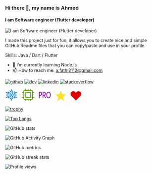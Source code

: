 ### Hi there 👋, my name is Ahmed
#### I am Software engineer (Flutter developer)
![I am Software engineer (Flutter developer)](https://drive.google.com/file/d/1NSF5BU7nDxirE4_dyN5YB2mRj8DidctP/view?usp=sharing)

I made this project just for fun, it allows you to create nice and simple GitHub Readme files that you can copy/paste and use in your profile.

Skills: Java / Dart / Flutter

- 🌱 I’m currently learning Node.js 
- 📫 How to reach me: a.fathi2112@gmail.com 


[<img src='https://cdn.jsdelivr.net/npm/simple-icons@3.0.1/icons/github.svg' alt='github' height='40'>](https://github.com/A7mdfathi)  [<img src='https://cdn.jsdelivr.net/npm/simple-icons@3.0.1/icons/dev-dot-to.svg' alt='dev' height='40'>](https://dev.to/https://dev.to/a7mdfathi)  [<img src='https://cdn.jsdelivr.net/npm/simple-icons@3.0.1/icons/linkedin.svg' alt='linkedin' height='40'>](https://www.linkedin.com/in/https://www.linkedin.com/in/a7mdfathi//)  [<img src='https://cdn.jsdelivr.net/npm/simple-icons@3.0.1/icons/stackoverflow.svg' alt='stackoverflow' height='40'>](https://stackoverflow.com/users/https://stackoverflow.com/users/7617512/ahmed-fathi)  

<a href='https://archiveprogram.github.com/'><img src='https://raw.githubusercontent.com/acervenky/animated-github-badges/master/assets/acbadge.gif' width='40' height='40'></a> <a href='https://docs.github.com/en/developers'><img src='https://raw.githubusercontent.com/acervenky/animated-github-badges/master/assets/devbadge.gif' width='40' height='40'></a> <a href='https://github.com/pricing'><img src='https://raw.githubusercontent.com/acervenky/animated-github-badges/master/assets/pro.gif' width='40' height='40'></a> <a href='https://stars.github.com/'><img src='https://raw.githubusercontent.com/acervenky/animated-github-badges/master/assets/starbadge.gif' width='35' height='35'></a> <a href='https://docs.github.com/en/github/supporting-the-open-source-community-with-github-sponsors'><img src='https://raw.githubusercontent.com/acervenky/animated-github-badges/master/assets/sponsorbadge.gif' width='35' height='35'></a> 

[![trophy](https://github-profile-trophy.vercel.app/?username=A7mdfathi)](https://github.com/ryo-ma/github-profile-trophy)

[![Top Langs](https://github-readme-stats.vercel.app/api/top-langs/?username=A7mdfathi)](https://github.com/anuraghazra/github-readme-stats)

![GitHub stats](https://github-readme-stats.vercel.app/api?username=A7mdfathi&show_icons=true)  

![GitHub Activity Graph](https://activity-graph.herokuapp.com/graph?username=A7mdfathi)  

![GitHub metrics](https://metrics.lecoq.io/A7mdfathi)  

![GitHub streak stats](https://github-readme-streak-stats.herokuapp.com/?user=A7mdfathi)  

![Profile views](https://gpvc.arturio.dev/A7mdfathi)  
